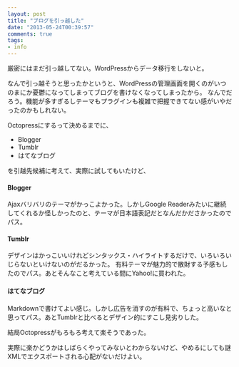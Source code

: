 ```yaml
---
layout: post
title: "ブログを引っ越した"
date: "2013-05-24T00:39:57"
comments: true
tags: 
- info
---
```


厳密にはまだ引っ越してない。WordPressからデータ移行をしないと。

<!--more-->

なんで引っ越そうと思ったかというと、WordPressの管理画面を開くのがいつのまにか憂鬱になってしまってブログを書けなくなってしまったから。
なんでだろう。機能が多すぎるしテーマもプラグインも複雑で把握できてない感がいやだったのかもしれない。

Octopressにするって決めるまでに、

- Blogger
- Tumblr
- はてなブログ

を引越先候補に考えて、実際に試してもいたけど、

#### Blogger
Ajaxバリバリのテーマがかっこよかった。しかしGoogle Readerみたいに継続してくれるか怪しかったのと、テーマが日本語表記だとなんだかださかったのでパス。

#### Tumblr
デザインはかっこいいけれどシンタックス・ハイライトするだけで、いろいろいじらないといけないのがだるかった。
有料テーマが魅力的で散財する予感もしたのでパス。あとそんなこと考えている間にYahoo!に買われた。

#### はてなブログ
Markdownで書けてよい感じ。しかし広告を消すのが有料で、ちょっと高いなと思ってパス。あとTumblrと比べるとデザイン的にすこし見劣りした。

結局Octopressがもろもろ考えて楽そうであった。

実際に楽かどうかはしばらくやってみないとわからないけど、やめるにしても謎XMLでエクスポートされる心配がないだけよい。
